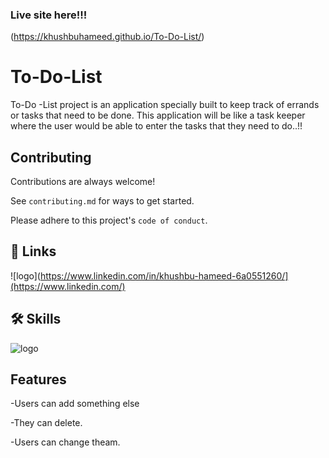 
### Live site here!!!
(https://khushbuhameed.github.io/To-Do-List/)

# To-Do-List

To-Do -List project is an application specially built to keep track of
errands or tasks that need to be done. This application will be like a
task keeper where the user would be able to enter the tasks that
they need to do..!!






## Contributing

Contributions are always welcome!

See `contributing.md` for ways to get started.

Please adhere to this project's `code of conduct`.


## 🔗 Links

![logo](https://www.linkedin.com/in/khushbu-hameed-6a0551260/](https://www.linkedin.com/)

## 🛠 Skills

![logo](https://e7.pngegg.com/pngimages/251/335/png-clipart-website-development-html-cascading-style-sheets-javascript-css3-html-logo-web-design-text-thumbnail.png)


## Features

-Users can add something else

-They can delete.

-Users can change theam.

